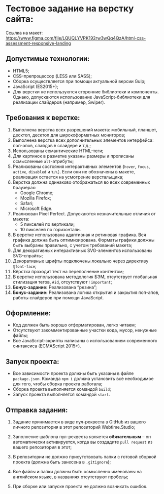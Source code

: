 # Тестовое задание на верстку сайта:

Ссылка на макет:
https://www.figma.com/file/LQUQLYVPK192rw3wQq4QzA/html-css-assessment-responsive-landing


## Допустимые технологии:

- HTML5;
- CSS-препроцессор (LESS или SASS);
- Сборка осуществляется при помощи актуальной версии Gulp;
- JavaScript (ES2015+);
- Для верстки не используются сторонние библиотеки и компоненты. Однако, допускаются использование JavaScript-библиотеки для реализации слайдеров (например, Swiper).


## Требования к верстке:

1. Выполнена верстка всех разрешений макета: мобильный, планшет, десктоп, десктоп для широкоформатных мониторов;
2. Выполнена верстка всех дополнительных элементов интерфейса: поп-апов, слайдов в слайдере и т.д.; 
3. Использованы семантические HTML-теги;
4. Для картинок в разметке указаны размеры и прописаны осмысленные `alt`-атрибуты;
5. Реализованы состояния интерактивных элементов (`hover`, `focus`, `active`, `disabled` и т.л.). Если они не обозначены в макете, реализация остается на усмотрение верстальщика; 
6. Верстка должна одинаково отображаться во всех современных браузерах:
   - Google Chrome;
   - Mozilla Firefox;
   - Safari;
   - Microsoft Edge. 
7. Реализован Pixel Perfect. Допускаются незначительные отличия от макета:
   - 5 пикселей по вертикали;
   - 10 пикселей по горизонтали.
8. В верстке использована адаптивная и ретиновая графика. Вся графика должна быть оптимизирована. Форматы графики должны быть выбраны правильно, с учетом требований макета;
9. Для декоративных интерактивных SVG-элементов использованы SVG-спрайты;
10. Декоративные шрифты подключены локально через директиву `@font-face`; 
11. Вёрстка проходит тест на переполнение контентом;
12. В верстке использована методология БЭМ, отсутствует глобальная стилизация тегов, `#id`, отсутствуют `!important`; 
13. **Бонус-задание:** Реализована “резина”;
14. **Бонус-задание:** Реализована логика открытия и закрытия поп-апов, работы слайдеров при помощи JavaScript.


## Оформление:

- Код должен быть хорошо отформатирован, легко читаем;
- Отсутствуют закомментированные участки кода, мусор, ненужные файлы;
- Все JavaScript-скрипты написаны с использованием современного синтаксиса (ECMAScript 2015+).


## Запуск проекта:

- Все зависимости проекта должны быть указаны в файле `package.json`. Команда `npm i` должна установить всё необходимое для того, чтобы сборка проекта работала;
- Сборка проекта выполняется командой `build`;
- Запуск проекта выполняется командой `start`.


## Отправка задания:

1. Задание принимается в виде пул-реквеста в GitHub из вашего личного репозитория в этот репозиторий Webtime.Studio;

2. Заполнение шаблона пул-реквеста является **обязательным** – он автоматически 
активируется, когда вы создадите `pull request` из вашего репозитория в этот; 
3. В репозитории не должно присутствовать папки с готовой сборкой проекта (должна быть занесена в `.gitignore`);
4. Все файлы и папки должны быть осмысленно именованы на английском языке, в названиях отсутствуют пробелы;
5. При сборке или запуске проекта не должно возникать ошибок.
